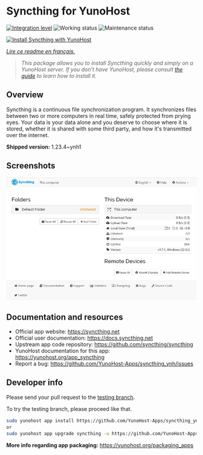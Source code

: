 <!--
N.B.: This README was automatically generated by https://github.com/YunoHost/apps/tree/master/tools/README-generator
It shall NOT be edited by hand.
-->

# Syncthing for YunoHost

[![Integration level](https://dash.yunohost.org/integration/syncthing.svg)](https://dash.yunohost.org/appci/app/syncthing) ![Working status](https://ci-apps.yunohost.org/ci/badges/syncthing.status.svg) ![Maintenance status](https://ci-apps.yunohost.org/ci/badges/syncthing.maintain.svg)

[![Install Syncthing with YunoHost](https://install-app.yunohost.org/install-with-yunohost.svg)](https://install-app.yunohost.org/?app=syncthing)

*[Lire ce readme en français.](./README_fr.md)*

> *This package allows you to install Syncthing quickly and simply on a YunoHost server.
If you don't have YunoHost, please consult [the guide](https://yunohost.org/#/install) to learn how to install it.*

## Overview

Syncthing is a continuous file synchronization program. It synchronizes files between two or more computers in real time, safely protected from prying eyes. Your data is your data alone and you deserve to choose where it is stored, whether it is shared with some third party, and how it's transmitted over the internet.


**Shipped version:** 1.23.4~ynh1

## Screenshots

![Screenshot of Syncthing](./doc/screenshots/screenshot1.png)

## Documentation and resources

* Official app website: <https://syncthing.net>
* Official user documentation: <https://docs.syncthing.net>
* Upstream app code repository: <https://github.com/syncthing/syncthing>
* YunoHost documentation for this app: <https://yunohost.org/app_syncthing>
* Report a bug: <https://github.com/YunoHost-Apps/syncthing_ynh/issues>

## Developer info

Please send your pull request to the [testing branch](https://github.com/YunoHost-Apps/syncthing_ynh/tree/testing).

To try the testing branch, please proceed like that.

``` bash
sudo yunohost app install https://github.com/YunoHost-Apps/syncthing_ynh/tree/testing --debug
or
sudo yunohost app upgrade syncthing -u https://github.com/YunoHost-Apps/syncthing_ynh/tree/testing --debug
```

**More info regarding app packaging:** <https://yunohost.org/packaging_apps>
